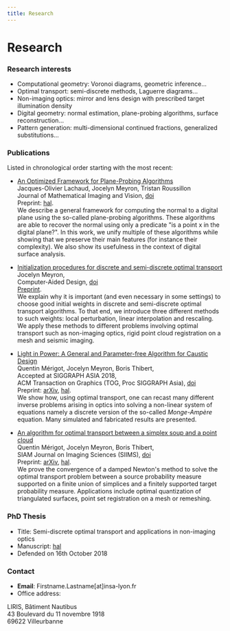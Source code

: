 ```yaml
---
title: Research
---
```


# Research

### Research interests

- Computational geometry: Voronoi diagrams, geometric inference...
- Optimal transport: semi-discrete methods, Laguerre diagrams...
- Non-imaging optics: mirror and lens design with prescribed target illumination density
- Digital geometry: normal estimation, plane-probing algorithms, surface reconstruction...
- Pattern generation: multi-dimensional continued fractions, generalized substitutions...

### Publications

Listed in chronological order starting with the most recent:

- [An Optimized Framework for Plane-Probing Algorithms](https://link.springer.com/article/10.1007%2Fs10851-020-00965-6)  
Jacques-Olivier Lachaud, Jocelyn Meyron, Tristan Roussillon  
Journal of Mathematical Imaging and Vision, [doi](https://doi.org/10.1007/s10851-020-00965-6)  
Preprint: [hal](https://hal.archives-ouvertes.fr/hal-02879784/file/2020JMIV.pdf).  
We describe a general framework for computing the normal to a digital plane using the so-called plane-probing algorithms. These algorithms are able to recover the normal using only a predicate "is a point x in the digital plane?". In this work, we unify multiple of these algorithms while showing that we preserve their main features (for instance their complexity). We also show its usefulness in the context of digital surface analysis.

- [Initialization procedures for discrete and semi-discrete optimal transport](https://www.sciencedirect.com/science/article/pii/S0010448519301770)  
Jocelyn Meyron,  
Computer-Aided Design, [doi](https://doi.org/10.1016/j.cad.2019.05.037)  
[Preprint](/assets/articles/2019_initialization_ot.pdf).  
We explain why it is important (and even necessary in some settings) to choose good initial weights in discrete and semi-discrete optimal transport algorithms. To that end, we introduce three different methods to such weights: local perturbation, linear interpolation and rescaling. We apply these methods to different problems involving optimal transport such as non-imaging optics, rigid point cloud registration on a mesh and seismic imaging.

- [Light in Power: A General and Parameter-free Algorithm for Caustic Design](https://dl.acm.org/citation.cfm?doid=3272127.3275056)  
Quentin Mérigot, Jocelyn Meyron, Boris Thibert,  
Accepted at SIGGRAPH ASIA 2018,  
ACM Transaction on Graphics (TOG, Proc SIGGRAPH Asia), [doi](https://doi.org/10.1145/3272127.3275056)  
Preprint: [arXiv](https://arxiv.org/abs/1708.04820), [hal](https://hal.archives-ouvertes.fr/hal-01570739).  
We show how, using optimal transport, one can recast many different inverse problems arising in optics into solving a non-linear system of equations namely a discrete version of the so-called *Monge-Ampère* equation. Many simulated and fabricated results are presented.

- [An algorithm for optimal transport between a simplex soup and a point cloud](https://epubs.siam.org/doi/abs/10.1137/17M1137486)  
Quentin Mérigot, Jocelyn Meyron, Boris Thibert,  
SIAM Journal on Imaging Sciences (SIIMS), [doi](https://doi.org/10.1137/17M1137486)   
Preprint: [arXiv](https://arxiv.org/abs/1707.01337), [hal](https://hal.archives-ouvertes.fr/hal-01556544).  
We prove the convergence of a damped Newton's method to solve the optimal transport problem between a source probability measure supported on a finite union of simplices and a finitely supported target probability measure.  Applications include optimal quantization of triangulated surfaces, point set registration on a mesh or remeshing.

### PhD Thesis

- Title: Semi-discrete optimal transport and applications in non-imaging optics
- Manuscript: [hal](https://hal.archives-ouvertes.fr/tel-02135220)
- Defended on 16th October 2018

### Contact

- **Email**: Firstname.Lastname[at]insa-lyon.fr
- Office address:

LIRIS, Bâtiment Nautibus  
43 Boulevard du 11 novembre 1918  
69622 Villeurbanne

